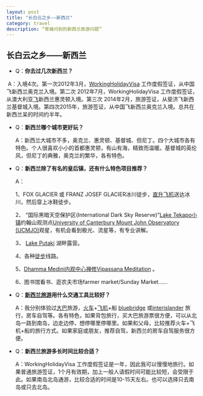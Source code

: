 ```yaml
---
layout: post
title: "长白云之乡——新西兰"
category: travel
description: “常被问到的新西兰旅游问题”
---
```

## 长白云之乡——新西兰

  

 
- Q：**你去过几次新西兰？**

  A：入境4次。第一次2012年3月，[WorkingHolidayVisa](https://www.immigration.govt.nz/new-zealand-visas/apply-for-a-visa/about-visa/china-working-holiday-visa) 工作度假签证，从中国飞新西兰奥克兰入境。第二次 2012年7月，WorkingHolidayVisa 工作度假签证，从澳大利亚[飞](http://www.iqiyi.com/v_19rrhgzu0s.html)新西兰惠灵顿入境。第三次 2014年2月，旅游签证，从斐济飞新西兰基督城入境。第四次2015年，旅游签证，从中国飞新西兰奥克兰入境。总共在新西兰呆的时间约半年。
 
- Q：**新西兰哪个城市更好玩？**

  A：新西兰大城市不多，奥克兰、惠灵顿、基督城、但尼丁。四个大城市各有特色。个人很喜欢小小的首都惠灵顿，有山有海，精致而温暖。基督城的英伦风，但尼丁的典雅，奥克兰的繁华，各有特色。


- Q：**新西兰除了有名的皇后镇，还有什么特色项目推荐？**

  A：

   1、FOX GLACIER 或 FRANZ JOSEF GLACIER冰川徒步，[直升飞机](http://www.glacierhelicopters.co.nz/fox-glacier/)送达冰川，然后穿上冰鞋徒步。  

   2、 “国际黑暗天空保护区(International Dark Sky Reserve)”[Lake Tekapo小镇](https://en.wikipedia.org/wiki/Lake_Tekapo_(town))约翰山观测点[University of Canterbury Mount John Observatory (UCMJO)](https://en.wikipedia.org/wiki/Mount_John_University_Observatory)观星，有机会看到极光、流星等，有专业讲解。

   3、 [Lake Putaki](https://en.wikipedia.org/wiki/Lake_Pukaki) 湖畔露营。

   4、各种[徒步](http://production-editors.newzealand.com/travel/library/a75161_6.pdf)线路。

   5、[Dhamma Medini内观中心禅修Vipassana Meditation](http://medini.dhamma.org) 。

   6、图书馆看书、逛农夫市场farmer market/Sunday Market......

-  Q：**[新西兰旅游](http://www.newzealand.com/cn/)用什么交通工具比较好？**

   A：我分别体验过[大巴](http://nakedbus.com/nz/home/)旅游，[火车](http://www.railnewzealand.com)+[飞机](https://www.airnewzealand.cn/home)+船 [bluebridge](http://www.bluebridge.co.nz/) 或[interislander](https://www.interislander.co.nz/) 旅行，房车自驾等。各有特色，如果背包旅行，买大巴旅游票很方便，可以从北岛一路到南岛，边走边停，想停哪里停哪里。如果和父母，比较推荐火车+飞机+船的旅行方式。如果家庭或朋友，推荐自驾，新西兰的房车自驾服务很方便。
 
- Q：**新西兰旅游多长时间比较合适？**

   A：WorkingHolidayVisa 工作度假签证是一年，因此我可以慢慢地旅行。如果普通旅游签证，1个月有效期，加上一般人请假时间可能比较短，会受限于此。如果南岛北岛通游，比较合适的时间是10-15天左右。也可以选择只去南岛或只去北岛。
 
 
